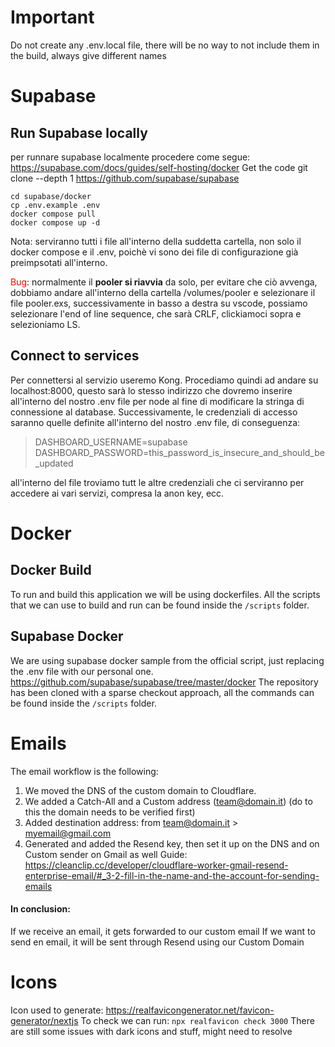 # Important
Do not create any .env.local file, there will be no way to not include them in the build, always give different names

# Supabase

## Run Supabase locally

per runnare supabase localmente procedere come segue:
https://supabase.com/docs/guides/self-hosting/docker
Get the code
    git clone --depth 1 https://github.com/supabase/supabase
```
cd supabase/docker
cp .env.example .env
docker compose pull
docker compose up -d
```

Nota: serviranno tutti i file all'interno della suddetta cartella, non solo il docker compose e il .env, poichè vi sono dei file di configurazione già preimpsotati all'interno.

<span  style="color: red;">Bug</span>: normalmente il **pooler si riavvia** da solo, per evitare che ciò avvenga, dobbiamo andare all'interno della cartella /volumes/pooler e selezionare il file pooler.exs, successivamente in basso a destra su vscode, possiamo selezionare l'end of line sequence, che sarà CRLF, clickiamoci sopra e selezioniamo LS.

  

## Connect to services

Per connettersi al servizio useremo Kong. Procediamo quindi ad andare su localhost:8000, questo sarà lo stesso indirizzo che dovremo inserire all'interno del nostro .env file per node al fine di modificare la stringa di connessione al database.
Successivamente, le credenziali di accesso saranno quelle definite all'interno del nostro .env file, di conseguenza:
> DASHBOARD_USERNAME=supabase
> DASHBOARD_PASSWORD=this_password_is_insecure_and_should_be_updated

all'interno del file troviamo tutt le altre credenziali che ci serviranno per accedere ai vari servizi, compresa la anon key, ecc.

# Docker

## Docker Build

To run and build this application we will be using dockerfiles.
All the scripts that we can use to build and run can be found inside the `/scripts` folder.

## Supabase Docker
We are using supabase docker sample from the official script, just replacing the .env file with our personal one.
https://github.com/supabase/supabase/tree/master/docker
The repository has been cloned with a sparse checkout approach, all the commands can be found inside the `/scripts` folder.

# Emails
The email workflow is the following:
1) We moved the DNS of the custom domain to Cloudflare.
2) We added a Catch-All and a Custom address (team@domain.it) (do to this the domain needs to be verified first)
3) Added destination address: from team@domain.it > myemail@gmail.com
4) Generated and added the Resend key, then set it up on the DNS and on Custom sender on Gmail as well Guide: https://cleanclip.cc/developer/cloudflare-worker-gmail-resend-enterprise-email/#_3-2-fill-in-the-name-and-the-account-for-sending-emails

#### In conclusion:
If we receive an email, it gets forwarded to our custom email
If we want to send en email, it will be sent through Resend using our Custom Domain

# Icons
Icon used to generate: https://realfavicongenerator.net/favicon-generator/nextjs
To check we can run:
`npx realfavicon check 3000`
There are still some issues with dark icons and stuff, might need to resolve